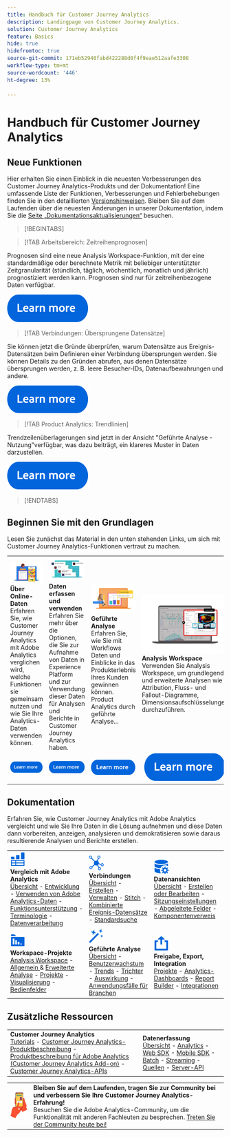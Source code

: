 ```yaml
---
title: Handbuch für Customer Journey Analytics
description: Landingpage von Customer Journey Analytics.
solution: Customer Journey Analytics
feature: Basics
hide: true
hidefromtoc: true
source-git-commit: 171eb52940fabd422288d0f4f9eae512aafe3308
workflow-type: tm+mt
source-wordcount: '446'
ht-degree: 13%

---
```


# Handbuch für Customer Journey Analytics


## Neue Funktionen

Hier erhalten Sie einen Einblick in die neuesten Verbesserungen des Customer Journey Analytics-Produkts und der Dokumentation! Eine umfassende Liste der Funktionen, Verbesserungen und Fehlerbehebungen finden Sie in den detaillierten [Versionshinweisen](../release-notes/latest.md). Bleiben Sie auf dem Laufenden über die neuesten Änderungen in unserer Dokumentation, indem Sie die [Seite „Dokumentationsaktualisierungen“](../release-notes/doc-changes.md) besuchen.

>[!BEGINTABS]

>[!TAB Arbeitsbereich: Zeitreihenprognosen]

Prognosen sind eine neue Analysis Workspace-Funktion, mit der eine standardmäßige oder berechnete Metrik mit beliebiger unterstützter Zeitgranularität (stündlich, täglich, wöchentlich, monatlich und jährlich) prognostiziert werden kann. Prognosen sind nur für zeitreihenbezogene Daten verfügbar.

[![Bild](assets/learn-more-button.svg)](../analysis-workspace/export/export-cloud.md)

>[!TAB Verbindungen: Übersprungene Datensätze]

Sie können jetzt die Gründe überprüfen, warum Datensätze aus Ereignis-Datensätzen beim Definieren einer Verbindung übersprungen werden. Sie können Details zu den Gründen abrufen, aus denen Datensätze übersprungen werden, z. B. leere Besucher-IDs, Datenaufbewahrungen und andere.

[![Bild](assets/learn-more-button.svg)](/help/connections/manage-connections.md)

>[!TAB Product Analytics: Trendlinien]

Trendzeilenüberlagerungen sind jetzt in der Ansicht &quot;Geführte Analyse - Nutzung&quot;verfügbar, was dazu beiträgt, ein klareres Muster in Daten darzustellen.

[![Bild](assets/learn-more-button.svg)](/help/guided-analysis/types/usage.md)

>[!ENDTABS]

## Beginnen Sie mit den Grundlagen

Lesen Sie zunächst das Material in den unten stehenden Links, um sich mit Customer Journey Analytics-Funktionen vertraut zu machen.

<table style="table-layout:fixed">
  <tr style="border: 0;">
    <td>
    <a href="/help/getting-started/aa-vs-cja/overview.md"><img src="./assets/aa-vs-cja.png"></a>
    <div><strong>Über Online-Daten</strong><br/>Erfahren Sie, wie Customer Journey Analytics mit Adobe Analytics verglichen wird, welche Funktionen sie gemeinsam nutzen und wie Sie Ihre Analytics-Daten verwenden können.</div>
    </td>
    <td>
    <a href="/help/data-ingestion/data-ingestion.md"><img src="./assets/data-ingestion.png"></a>
    <div><strong>Daten erfassen und verwenden</strong><br/>Erfahren Sie mehr über die Optionen, die Sie zur Aufnahme von Daten in Experience Platform und zur Verwendung dieser Daten für Analysen und Berichte in Customer Journey Analytics haben.</div>
    </td>
    <td>
    <a href="/help/guided-analysis/overview.md"><img src="./assets/product-analytics.png"></a>
    <div><strong>Geführte Analyse</strong><br/>Erfahren Sie, wie Sie mit Workflows Daten und Einblicke in das Produkterlebnis Ihres Kunden gewinnen können. Product Analytics durch geführte Analyse...
    </div>
    </td>
    <td>
    <a href="/help/analysis-workspace/home.md"><img src="./assets/workspace.png"></a>
    <div><strong>Analysis Workspace</strong><br/>Verwenden Sie Analysis Workspace, um grundlegende und erweiterte Analysen wie Attribution, Fluss- und Fallout-Diagramme, Dimensionsaufschlüsselungen durchzuführen.</div>
    </td>
  </tr>
  <tr style="border: 0;">
    <td align="center"><a href="/help/getting-started/aa-vs-cja/overview.md"><img src="./assets/learn-more-button.svg"></a></td>
    <td align="center"><a href="/help/data-ingestion/data-ingestion.md"><img src="./assets/learn-more-button.svg"></a></td>
    <td align="center"><a href="/help/guided-analysis/overview.md"><img src="./assets/learn-more-button.svg"></a></td>
    <td align="center"><a href="/help/analysis-workspace/home.md"><img src="./assets/learn-more-button.svg"></a></td>
    </tr>
</table>

## Dokumentation

Erfahren Sie, wie Customer Journey Analytics mit Adobe Analytics vergleicht und wie Sie Ihre Daten in die Lösung aufnehmen und diese Daten dann vorbereiten, anzeigen, analysieren und demokratisieren sowie daraus resultierende Analysen und Berichte erstellen.

<table style="table-layout:auto">
  <tr style="border: 0;">
    <td>
      <img src="./assets/analytics.svg" width="35px"><br/>
      <strong>Vergleich mit Adobe Analytics</strong><br/><a href="/help/getting-started/aa-vs-cja/overview.md">Übersicht</a> - <a href="/help/getting-started/aa-to-cja.md">Entwicklung</a> - <a href="/help/getting-started/aa-vs-cja/aa-data-in-cja.md">Verwenden von Adobe Analytics-Daten</a> - <a href="/help/getting-started/aa-vs-cja/cja-aa.md">Funktionsunterstützung</a> - <a href="/help/getting-started/aa-vs-cja/terminology.md">Terminologie</a> - <a href="/help/getting-started/aa-vs-cja/data-processing-comparisons.md">Datenverarbeitung</a>
    </td>
    <td>
      <img src="./assets/connections.svg" width="35px"><br/>
      <strong>Verbindungen</strong><br/><a href="/help/connections/overview.md">Übersicht</a> - <a href="/help/connections/create-connection.md">Erstellen</a> - <a href="/help/connections/manage-connections.md">Verwalten</a> - <a href="/help/stitching/overview.md">Stitch</a> - <a href="/help/connections/combined-dataset.md">Kombinierte Ereignis-Datensätze</a> - <a href="/help/connections/standard-lookups.md">Standardsuche</a>
    </td>
     <td>
      <img src="./assets/dataviews.svg" width="35px"><br/>
      <strong>Datenansichten</strong><br/><a href="/help/data-views/data-views.md">Übersicht</a> - <a href="/help/data-views/create-dataview.md">Erstellen oder Bearbeiten</a> - <a href="/help/data-views/session-settings.md">Sitzungseinstellungen</a> - <a href="/help/data-views/derived-fields/derived-fields.md">Abgeleitete Felder</a> - <a href="/help/data-views/component-reference.md">Komponentenverweis</a>
    </td>

</tr>
  <tr style="border: 0;">
    <td>
      <img src="./assets/workspace.svg" width="35px"><br/>
      <strong>Workspace-Projekte</strong><br/><a href="/help/analysis-workspace/home.md">Analysis Workspace</a> - <a href="/help/analysis-workspace/perform-basic-analysis.md">Allgemein </a> &amp; <a href="/help/analysis-workspace/perform-adv-analysis.md">Erweiterte Analyse</a> - <a href="/help/analysis-workspace/build-workspace-project/freeform-overview.md">Projekte</a> - <a href="/help/analysis-workspace/visualizations/freeform-analysis-visualizations.md">Visualisierung</a> - <a href="/help/analysis-workspace/c-panels/freeform-panel.md">Bedienfelder</a>
    </td>
    <td>
      <img src="./assets/guided-analysis.svg" width="35px"><br/>
      <strong>Geführte Analyse</strong><br/><a href="/help/guided-analysis/overview.md">Übersicht</a> - <a href="/help/guided-analysis/types/active.md">Benutzerwachstum</a> - <a href="/help/guided-analysis/types/usage.md">Trends</a> - <a href="/help/guided-analysis/types/friction.md">Trichter</a> - <a href="/help/guided-analysis/types/release.md">Auswirkung</a> - <a href="/help/guided-analysis/industry-use-cases.md">Anwendungsfälle für Branchen</a>
    </td>
    <td>
      <img src="./assets/share.svg" width="35px"><br/>
      <strong>Freigabe, Export, Integration</strong><br/><a href="/help/analysis-workspace/curate-share/share-projects.md">Projekte</a> - <a href="/help/mobile-app/home.md">Analytics-Dashboards</a> - <a href="/help/report-builder/report-buider-overview.md">Report Builder</a>  - <a href="/help/integrations/overview.md">Integrationen</a>
    </td>
  </tr>
</table>

## Zusätzliche Ressourcen

<table style="table-layout:fixed"><tr style="border: 0;">
<td><strong>Customer Journey Analytics</strong><br/>
<a href="https://experienceleague.adobe.com/docs/customer-journey-analytics-learn/tutorials/overview.html" target="_blank">Tutorials</a> - <a href="https://helpx.adobe.com/legal/product-descriptions/customer-journey-analytics.html" target="_blank">Customer Journey Analytics-Produktbeschreibung</a> - <a href="https://helpx.adobe.com/legal/product-descriptions/adobe-analytics-addon-customer-journey-analytics.html" target="_blank">Produktbeschreibung für Adobe Analytics (Customer Journey Analytics Add-on)</a> - <a href="https://developer.adobe.com/cja-apis/docs/" target="_blank">Customer Journey Analytics-APIs</a>
</td>
<td><strong>Datenerfassung</strong><br/><a href="/help/data-ingestion/data-ingestion.md">Übersicht</a> - <a href="/help/data-ingestion/analytics.md">Analytics</a> - <a href="/help/data-ingestion/aepwebsdk.md">Web SDK</a> - <a href="/help/data-ingestion/aepmobilesdk.md">Mobile SDK</a> - <a href="/help/data-ingestion/aepmobilesdk.md">Batch</a> - <a href="/help/data-ingestion/streaming.md">Streaming</a> - <a href="/help/data-ingestion/sources.md">Quellen</a> - <a href="/help/data-ingestion/serverapi.md">Server-API</a>
</td>
</tr></table>


<table style="table-layout:auto" class="tablelayout-is-fixed"><tbody><tr style="border: 0;"><td><img src="./assets/newsletter.png"></td><td>
<b>Bleiben Sie auf dem Laufenden, tragen Sie zur Community bei und verbessern Sie Ihre Customer Journey Analytics-Erfahrung!</b><br>Besuchen Sie die Adobe Analytics-Community, um die Funktionalität mit anderen Fachleuten zu besprechen. <a href="https://experienceleaguecommunities.adobe.com/t5/adobe-analytics/ct-p/adobe-analytics-community?lang=de">Treten Sie der Community heute bei!</a></td></tr></tbody></table>
